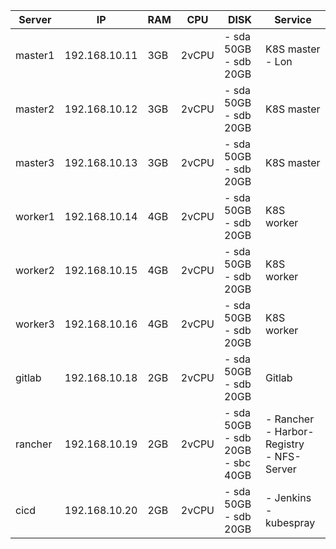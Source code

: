 | Server  | IP          | RAM | CPU   | DISK                                   | Service                                        |
|---------|-------------|-----|-------|----------------------------------------|------------------------------------------------|
| master1 |192.168.10.11| 3GB | 2vCPU | - sda 50GB<br>- sdb 20GB               | K8S master - Lon                                  |
| master2 |192.168.10.12| 3GB | 2vCPU | - sda 50GB<br>- sdb 20GB               | K8S master                                     |
| master3 |192.168.10.13| 3GB | 2vCPU | - sda 50GB<br>- sdb 20GB               | K8S master                                     |
| worker1 |192.168.10.14| 4GB | 2vCPU | - sda 50GB<br>- sdb 20GB               | K8S worker                                     |
| worker2 |192.168.10.15| 4GB | 2vCPU | - sda 50GB<br>- sdb 20GB               | K8S worker                                     |
| worker3 |192.168.10.16| 4GB | 2vCPU | - sda 50GB<br>- sdb 20GB               | K8S worker                                     |
| gitlab  |192.168.10.18| 2GB | 2vCPU | - sda 50GB<br>- sdb 20GB               | Gitlab                                         |
| rancher |192.168.10.19| 2GB | 2vCPU | - sda 50GB<br>- sdb 20GB<br>- sbc 40GB | - Rancher<br>- Harbor-Registry<br>- NFS-Server |
| cicd    |192.168.10.20| 2GB | 2vCPU | - sda 50GB<br>- sdb 20GB               | - Jenkins<br>- kubespray                       |

